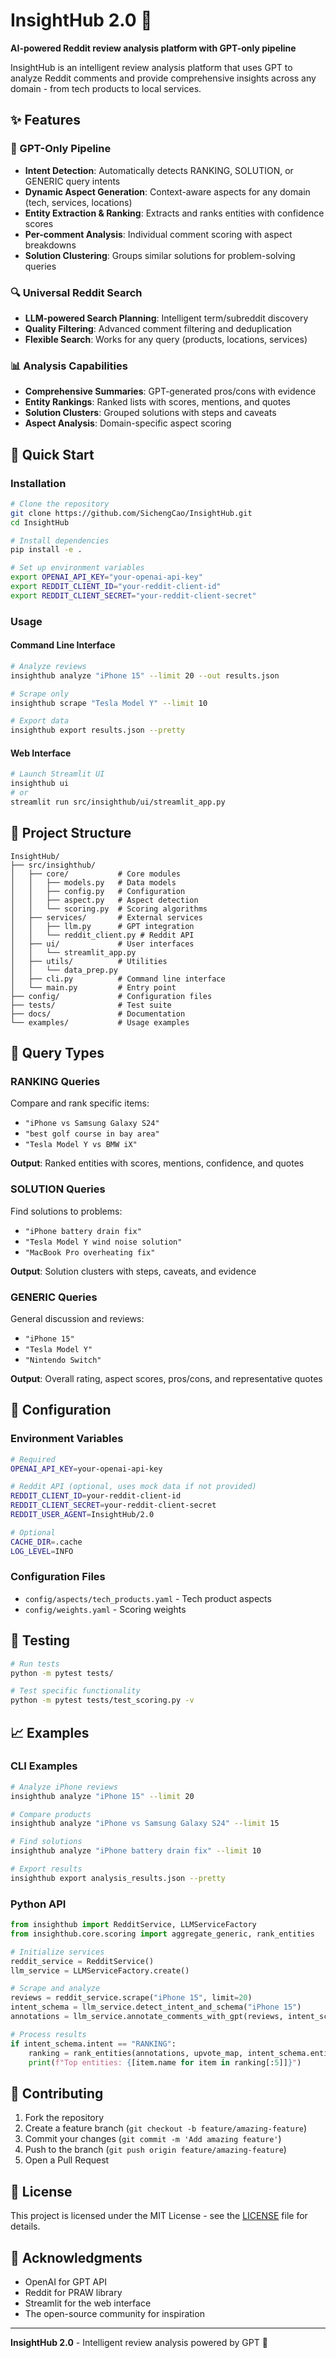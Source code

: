 # InsightHub 2.0 🚀

**AI-powered Reddit review analysis platform with GPT-only pipeline**

InsightHub is an intelligent review analysis platform that uses GPT to analyze Reddit comments and provide comprehensive insights across any domain - from tech products to local services.

## ✨ Features

### 🧠 GPT-Only Pipeline
- **Intent Detection**: Automatically detects RANKING, SOLUTION, or GENERIC query intents
- **Dynamic Aspect Generation**: Context-aware aspects for any domain (tech, services, locations)
- **Entity Extraction & Ranking**: Extracts and ranks entities with confidence scores
- **Per-comment Analysis**: Individual comment scoring with aspect breakdowns
- **Solution Clustering**: Groups similar solutions for problem-solving queries

### 🔍 Universal Reddit Search
- **LLM-powered Search Planning**: Intelligent term/subreddit discovery
- **Quality Filtering**: Advanced comment filtering and deduplication
- **Flexible Search**: Works for any query (products, locations, services)

### 📊 Analysis Capabilities
- **Comprehensive Summaries**: GPT-generated pros/cons with evidence
- **Entity Rankings**: Ranked lists with scores, mentions, and quotes
- **Solution Clusters**: Grouped solutions with steps and caveats
- **Aspect Analysis**: Domain-specific aspect scoring

## 🚀 Quick Start

### Installation

```bash
# Clone the repository
git clone https://github.com/SichengCao/InsightHub.git
cd InsightHub

# Install dependencies
pip install -e .

# Set up environment variables
export OPENAI_API_KEY="your-openai-api-key"
export REDDIT_CLIENT_ID="your-reddit-client-id"
export REDDIT_CLIENT_SECRET="your-reddit-client-secret"
```

### Usage

#### Command Line Interface

```bash
# Analyze reviews
insighthub analyze "iPhone 15" --limit 20 --out results.json

# Scrape only
insighthub scrape "Tesla Model Y" --limit 10

# Export data
insighthub export results.json --pretty
```

#### Web Interface

```bash
# Launch Streamlit UI
insighthub ui
# or
streamlit run src/insighthub/ui/streamlit_app.py
```

## 📁 Project Structure

```
InsightHub/
├── src/insighthub/
│   ├── core/           # Core modules
│   │   ├── models.py   # Data models
│   │   ├── config.py   # Configuration
│   │   ├── aspect.py   # Aspect detection
│   │   └── scoring.py  # Scoring algorithms
│   ├── services/       # External services
│   │   ├── llm.py      # GPT integration
│   │   └── reddit_client.py # Reddit API
│   ├── ui/             # User interfaces
│   │   └── streamlit_app.py
│   ├── utils/          # Utilities
│   │   └── data_prep.py
│   ├── cli.py          # Command line interface
│   └── main.py         # Entry point
├── config/             # Configuration files
├── tests/              # Test suite
├── docs/               # Documentation
└── examples/           # Usage examples
```

## 🎯 Query Types

### RANKING Queries
Compare and rank specific items:
- `"iPhone vs Samsung Galaxy S24"`
- `"best golf course in bay area"`
- `"Tesla Model Y vs BMW iX"`

**Output**: Ranked entities with scores, mentions, confidence, and quotes

### SOLUTION Queries
Find solutions to problems:
- `"iPhone battery drain fix"`
- `"Tesla Model Y wind noise solution"`
- `"MacBook Pro overheating fix"`

**Output**: Solution clusters with steps, caveats, and evidence

### GENERIC Queries
General discussion and reviews:
- `"iPhone 15"`
- `"Tesla Model Y"`
- `"Nintendo Switch"`

**Output**: Overall rating, aspect scores, pros/cons, and representative quotes

## 🔧 Configuration

### Environment Variables

```bash
# Required
OPENAI_API_KEY=your-openai-api-key

# Reddit API (optional, uses mock data if not provided)
REDDIT_CLIENT_ID=your-reddit-client-id
REDDIT_CLIENT_SECRET=your-reddit-client-secret
REDDIT_USER_AGENT=InsightHub/2.0

# Optional
CACHE_DIR=.cache
LOG_LEVEL=INFO
```

### Configuration Files

- `config/aspects/tech_products.yaml` - Tech product aspects
- `config/weights.yaml` - Scoring weights

## 🧪 Testing

```bash
# Run tests
python -m pytest tests/

# Test specific functionality
python -m pytest tests/test_scoring.py -v
```

## 📈 Examples

### CLI Examples

```bash
# Analyze iPhone reviews
insighthub analyze "iPhone 15" --limit 20

# Compare products
insighthub analyze "iPhone vs Samsung Galaxy S24" --limit 15

# Find solutions
insighthub analyze "iPhone battery drain fix" --limit 10

# Export results
insighthub export analysis_results.json --pretty
```

### Python API

```python
from insighthub import RedditService, LLMServiceFactory
from insighthub.core.scoring import aggregate_generic, rank_entities

# Initialize services
reddit_service = RedditService()
llm_service = LLMServiceFactory.create()

# Scrape and analyze
reviews = reddit_service.scrape("iPhone 15", limit=20)
intent_schema = llm_service.detect_intent_and_schema("iPhone 15")
annotations = llm_service.annotate_comments_with_gpt(reviews, intent_schema.aspects)

# Process results
if intent_schema.intent == "RANKING":
    ranking = rank_entities(annotations, upvote_map, intent_schema.entity_type)
    print(f"Top entities: {[item.name for item in ranking[:5]]}")
```

## 🤝 Contributing

1. Fork the repository
2. Create a feature branch (`git checkout -b feature/amazing-feature`)
3. Commit your changes (`git commit -m 'Add amazing feature'`)
4. Push to the branch (`git push origin feature/amazing-feature`)
5. Open a Pull Request

## 📄 License

This project is licensed under the MIT License - see the [LICENSE](LICENSE) file for details.

## 🙏 Acknowledgments

- OpenAI for GPT API
- Reddit for PRAW library
- Streamlit for the web interface
- The open-source community for inspiration

---

**InsightHub 2.0** - Intelligent review analysis powered by GPT 🚀
